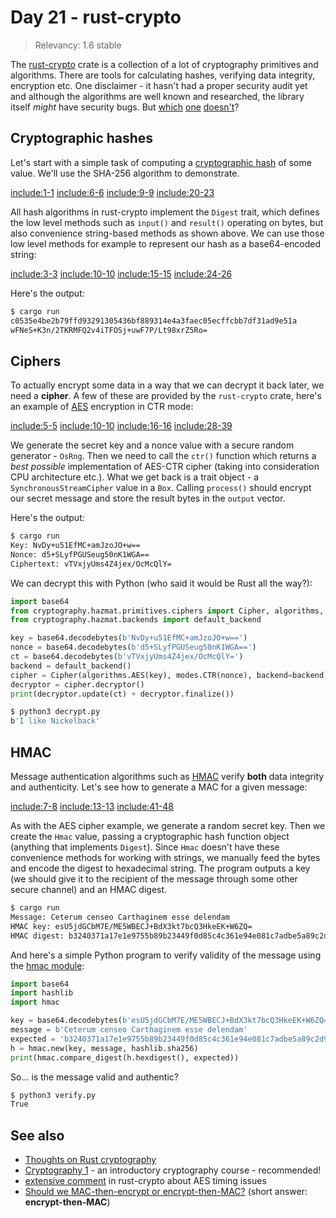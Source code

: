 # Day 21 - rust-crypto

> Relevancy: 1.6 stable

The [rust-crypto](https://crates.io/crates/rust-crypto) crate is a collection of a lot of cryptography primitives and algorithms. There are tools for calculating hashes, verifying data integrity, encryption  etc. One disclaimer - it hasn't had a proper security audit yet and although the algorithms are well known and researched, the library itself *might* have security bugs. But [which](http://heartbleed.com/) [one](https://www.mozilla.org/en-US/security/advisories/mfsa2014-73/) [doesn't](http://www.gnutls.org/security.html)?

Cryptographic hashes
--------------------

Let's start with a simple task of computing a [cryptographic hash](http://en.wikipedia.org/wiki/Cryptographic_hash_function) of some value. We'll use the SHA-256 algorithm to demonstrate.

[include:1-1](../src/day21.rs)
[include:6-6](../src/day21.rs)
[include:9-9](../src/day21.rs)
[include:20-23](../src/day21.rs)

All hash algorithms in rust-crypto implement the `Digest` trait, which defines the low level methods such as `input()` and `result()` operating on bytes, but also convenience string-based methods as shown above. We can use those low level methods for example to represent our hash as a base64-encoded string:

[include:3-3](../src/day21.rs)
[include:10-10](../src/day21.rs)
[include:15-15](../src/day21.rs)
[include:24-26](../src/day21.rs)

Here's the output:

```sh
$ cargo run
c0535e4be2b79ffd93291305436bf889314e4a3faec05ecffcbb7df31ad9e51a
wFNeS+K3n/2TKRMFQ2v4iTFOSj+uwF7P/Lt98xrZ5Ro=
```

Ciphers
-------

To actually encrypt some data in a way that we can decrypt it back later, we need a **cipher**. A few of these are provided by the `rust-crypto` crate, here's an example of [AES](http://en.wikipedia.org/wiki/Advanced_Encryption_Standard) encryption in CTR mode:

[include:5-5](../src/day21.rs)
[include:10-10](../src/day21.rs)
[include:16-16](../src/day21.rs)
[include:28-39](../src/day21.rs)

We generate the secret key and a nonce value with a secure random generator - `OsRng`. Then we need to call the `ctr()` function which returns a *best possible* implementation of AES-CTR cipher (taking into consideration CPU architecture etc.). What we get back is a trait object - a `SynchronousStreamCipher` value in a `Box`. Calling `process()` should encrypt our secret message and store the result bytes in the `output` vector.

Here's the output:

```sh
$ cargo run
Key: NvDy+u51EfMC+amJzoJO+w==
Nonce: d5+SLyfPGUSeug50nK1WGA==
Ciphertext: vTVxjyUms4Z4jex/OcMcQlY=
```

We can decrypt this with Python (who said it would be Rust all the way?):

```python
import base64
from cryptography.hazmat.primitives.ciphers import Cipher, algorithms, modes
from cryptography.hazmat.backends import default_backend

key = base64.decodebytes(b'NvDy+u51EfMC+amJzoJO+w==')
nonce = base64.decodebytes(b'd5+SLyfPGUSeug50nK1WGA==')
ct = base64.decodebytes(b'vTVxjyUms4Z4jex/OcMcQlY=')
backend = default_backend()
cipher = Cipher(algorithms.AES(key), modes.CTR(nonce), backend=backend)
decryptor = cipher.decryptor()
print(decryptor.update(ct) + decryptor.finalize())
```

```sh
$ python3 decrypt.py
b'I like Nickelback'
```

HMAC
----

Message authentication algorithms such as [HMAC](http://en.wikipedia.org/wiki/Hash-based_message_authentication_code) verify **both** data integrity and authenticity. Let's see how to generate a MAC for a given message:

[include:7-8](../src/day21.rs)
[include:13-13](../src/day21.rs)
[include:41-48](../src/day21.rs)

As with the AES cipher example, we generate a random secret key. Then we create the `Hmac` value, passing a cryptographic hash function object (anything that implements `Digest`). Since `Hmac` doesn't have these convenience methods for working with strings, we manually feed the bytes and encode the digest to hexadecimal string. The program outputs a key (we should give it to the recipient of the message through some other secure channel) and an HMAC digest.

```sh
$ cargo run
Message: Ceterum censeo Carthaginem esse delendam
HMAC key: esU5jdGCbM7E/ME5WBECJ+BdX3kt7bcQ3HkeEK+W6ZQ=
HMAC digest: b3240371a17e1e9755b89b23449f0d85c4c361e94e081c7adbe5a89c2d901aaa
```

And here's a simple Python program to verify validity of the message using the [hmac module](https://docs.python.org/3.4/library/hmac.html):

```python
import base64
import hashlib
import hmac

key = base64.decodebytes(b'esU5jdGCbM7E/ME5WBECJ+BdX3kt7bcQ3HkeEK+W6ZQ=')
message = b'Ceterum censeo Carthaginem esse delendam'
expected = 'b3240371a17e1e9755b89b23449f0d85c4c361e94e081c7adbe5a89c2d901aaa'
h = hmac.new(key, message, hashlib.sha256)
print(hmac.compare_digest(h.hexdigest(), expected))
```

So... is the message valid and authentic?

```sh
$ python3 verify.py
True
```

See also
--------

 * [Thoughts on Rust cryptography](https://speakerdeck.com/tarcieri/thoughts-on-rust-cryptography)
 * [Cryptography 1](https://www.coursera.org/course/crypto) - an introductory cryptography course - recommended!
 * [extensive comment](https://github.com/DaGenix/rust-crypto/blob/340cc5f142601077d6838eb6aa0c3b29b7f67358/src/rust-crypto/aessafe.rs#L9) in rust-crypto about AES timing issues
 * [Should we MAC-then-encrypt or encrypt-then-MAC?](http://crypto.stackexchange.com/questions/202/should-we-mac-then-encrypt-or-encrypt-then-mac) (short answer: **encrypt-then-MAC**)
